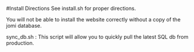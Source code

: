 #Install Directions
See install.sh for proper directions.

You will not be able to install the website correctly without a copy of the jomi database.

sync_db.sh : This script will allow you to quickly pull the latest SQL db from production.
